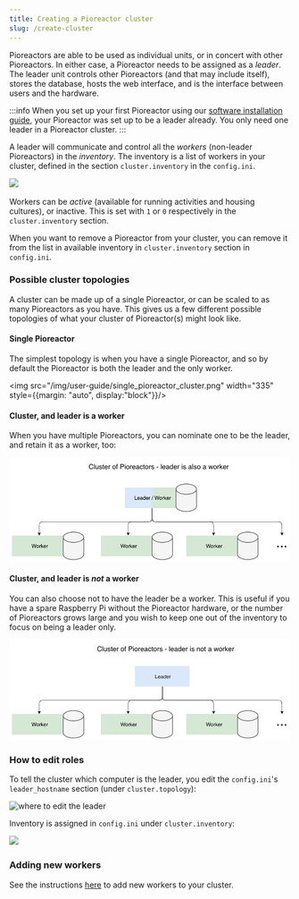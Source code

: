 ```yaml
---
title: Creating a Pioreactor cluster
slug: /create-cluster
---
```


Pioreactors are able to be used as individual units, or in concert with other Pioreactors. In either case, a Pioreactor needs to be assigned as a _leader_. The leader unit controls other Pioreactors (and that may include itself), stores the database, hosts the web interface, and is the interface between users and the hardware.

:::info
When you set up your first Pioreactor using our [software installation guide](/user-guide/software-set-up), your Pioreactor was set up to be a leader already. You only need one leader in a Pioreactor cluster.
:::


A leader will communicate and control all the _workers_ (non-leader Pioreactors) in the _inventory_. The inventory is a list of workers in your cluster, defined in the section `cluster.inventory` in the `config.ini`.

![](https://user-images.githubusercontent.com/884032/103158311-5316e380-478a-11eb-9425-6bb0df079d58.png)


Workers can be *active* (available for running activities and housing cultures), or inactive. This is set with `1` or `0` respectively in the `cluster.inventory` section.

When you want to remove a Pioreactor from your cluster, you can remove it from the list in available inventory in `cluster.inventory` section in `config.ini`.


### Possible cluster topologies

A cluster can be made up of a single Pioreactor, or can be scaled to as many Pioreactors as you have. This gives us a few different possible topologies of what your cluster of Pioreactor(s) might look like.

#### Single Pioreactor

The simplest topology is when you have a single Pioreactor, and so by default the Pioreactor is both the leader and the only worker.

<img src="/img/user-guide/single_pioreactor_cluster.png" width="335" style={{margin: "auto", display:"block"}}/>


#### Cluster, and leader is a worker

When you have multiple Pioreactors, you can nominate one to be the leader, and retain it as a worker, too:

![leader is also a worker in the cluster](/img/user-guide/leader_as_worker_cluster.png)


#### Cluster, and leader is _not_ a worker

You can also choose not to have the leader be a worker. This is useful if you have a spare Raspberry Pi without the Pioreactor hardware, or the number of Pioreactors grows large and you wish to keep one out of the inventory to focus on being a leader only.

![leader not worker](/img/user-guide/leader_cluster.png)

### How to edit roles

To tell the cluster which computer is the leader, you edit the `config.ini`'s `leader_hostname` section (under `cluster.topology`):

![where to edit the leader](https://user-images.githubusercontent.com/884032/103158348-b43eb700-478a-11eb-80d9-883458107f31.png)

Inventory is assigned in `config.ini` under `cluster.inventory`:

![](https://user-images.githubusercontent.com/884032/103158311-5316e380-478a-11eb-9425-6bb0df079d58.png)

### Adding new workers

See the instructions [here](/user-guide/software-set-up#adding-workers-to-your-cluster) to add new workers to your cluster.